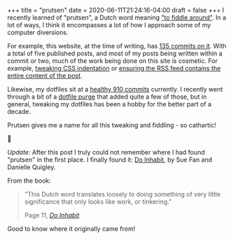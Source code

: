 +++
title = "prutsen"
date = 2020-06-11T21:24:16-04:00
draft = false
+++
I recently learned of "prutsen", a Dutch word meaning ["to fiddle around"](https://en.wiktionary.org/wiki/prutsen).
In a lot of ways, I think it encompasses a lot of how I approach some of my computer diversions.

For example, this website, at the time of writing, has [135 commits on it](https://github.com/svanburen/blog).
With a total of five published posts, and most of my posts being written within a commit or two, much of the work being done on this site is cosmetic.
For example, [tweaking CSS indentation](https://github.com/svanburen/blog/commit/6107cf3e0cbea2313179880abab3fd3050693a12) or [ensuring the RSS feed contains the entire content of the post](https://github.com/svanburen/blog/commit/12330139fc35f3d5289910bc9367b5abee8b5e12).

Likewise, my dotfiles sit at a [healthy 910 commits](https://github.com/svanburen/dotfiles) currently.
I recently went through a bit of a [dotfile purge](/blog/spring-cleaning) that added quite a few of those, but in general, tweaking my dotfiles has been a hobby for the better part of a decade.

Prutsen gives me a name for all this tweaking and fiddling - so cathartic!

💆

_Update_: After this post I truly could not remember where I had found "prutsen" in the first place.
I finally found it: [Do Inhabit](https://thedobook.co/products/do-inhabit-style-your-space-for-a-creative-and-considered-life), by Sue Fan and Danielle Quigley.

From the book:

<blockquote>
  <p>
    "This Dutch word translates loosely to doing something of very little significance that only looks like work, or tinkering."
  </p>
  <figcaption>
    Page 11, <cite><a href="https://thedobook.co/products/do-inhabit-style-your-space-for-a-creative-and-considered-life">Do Inhabit</a></cite>
  </figcaption>
</blockquote>

Good to know where it originally came from!
